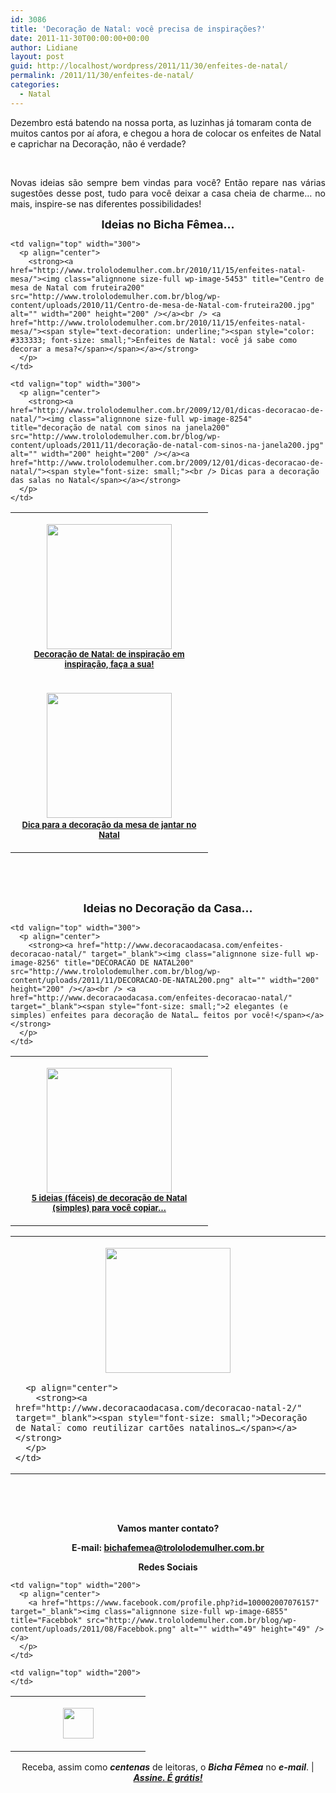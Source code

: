 ```yaml
---
id: 3086
title: 'Decoração de Natal: você precisa de inspirações?'
date: 2011-11-30T00:00:00+00:00
author: Lidiane
layout: post
guid: http://localhost/wordpress/2011/11/30/enfeites-de-natal/
permalink: /2011/11/30/enfeites-de-natal/
categories:
  - Natal
---
```

Dezembro está batendo na nossa porta, as luzinhas já tomaram conta de muitos cantos por aí afora, e chegou a hora de colocar os enfeites de Natal e caprichar na Decoração, não é verdade?

&nbsp;

<p align="justify">
  Novas ideias são sempre bem vindas para você? Então repare nas várias sugestões desse post, tudo para você deixar a casa cheia de charme… no mais, inspire-se nas diferentes possibilidades!
</p>

<!--more-->

<p align="center">
  <strong><span style="font-size: large;">Ideias no Bicha Fêmea…</span></strong>
</p>

<table width="600" border="0" cellspacing="0" cellpadding="2">
  <tr>
    <td valign="top" width="300">
      <p align="center">
        <a href="http://www.trololodemulher.com.br/2010/11/19/decoracao-natal-em-isopor/"><img class="alignnone size-full wp-image-5481" title="papai noel na árvore de natal200" src="http://www.trololodemulher.com.br/blog/wp-content/uploads/2010/11/papai-noel-na-arvore-de-natal200.jpg" alt="" width="200" height="200" /></a><br /> <strong><a href="http://www.trololodemulher.com.br/2010/11/19/decoracao-natal-em-isopor/"><span style="font-size: small;">Decoração de Natal: de inspiração em inspiração, faça a sua!</span></a></strong>
      </p>
    </td>
    
    <td valign="top" width="300">
      <p align="center">
        <strong><a href="http://www.trololodemulher.com.br/2010/11/15/enfeites-natal-mesa/"><img class="alignnone size-full wp-image-5453" title="Centro de mesa de Natal com fruteira200" src="http://www.trololodemulher.com.br/blog/wp-content/uploads/2010/11/Centro-de-mesa-de-Natal-com-fruteira200.jpg" alt="" width="200" height="200" /></a><br /> <a href="http://www.trololodemulher.com.br/2010/11/15/enfeites-natal-mesa/"><span style="text-decoration: underline;"><span style="color: #333333; font-size: small;">Enfeites de Natal: você já sabe como decorar a mesa?</span></span></a></strong>
      </p>
    </td>
  </tr>
  
  <tr>
    <td valign="top" width="300">
      <p align="center">
        <strong><a href="http://www.trololodemulher.com.br/2009/12/10/decoracao-da-mesa-de-natal/"><img class="alignnone size-full wp-image-5594" title="Mesa de Natal200" src="http://www.trololodemulher.com.br/blog/wp-content/uploads/2010/12/Mesa-de-Natal200.jpg" alt="" width="200" height="200" /></a> <a href="http://www.trololodemulher.com.br/2009/12/10/decoracao-da-mesa-de-natal/"><span style="font-size: small;"><br /> Dica para a decoração da mesa de jantar no Natal</span></a></strong>
      </p>
    </td>
    
    <td valign="top" width="300">
      <p align="center">
        <strong><a href="http://www.trololodemulher.com.br/2009/12/01/dicas-decoracao-de-natal/"><img class="alignnone size-full wp-image-8254" title="decoração de natal com sinos na janela200" src="http://www.trololodemulher.com.br/blog/wp-content/uploads/2011/11/decoração-de-natal-com-sinos-na-janela200.jpg" alt="" width="200" height="200" /></a><a href="http://www.trololodemulher.com.br/2009/12/01/dicas-decoracao-de-natal/"><span style="font-size: small;"><br /> Dicas para a decoração das salas no Natal</span></a></strong>
      </p>
    </td>
  </tr>
</table>

&nbsp;

&nbsp;

<p align="center">
  <strong><span style="font-size: large;">Ideias no Decoração da Casa…</span></strong>
</p>

<table width="600" border="0" cellspacing="0" cellpadding="2">
  <tr>
    <td valign="top" width="300">
      <p align="center">
        <strong><a href="http://www.decoracaodacasa.com/decoracao-de-natal-2/" target="_blank"><img class="alignnone size-full wp-image-8255" title="DECORACAO DE NATAL200" src="http://www.trololodemulher.com.br/blog/wp-content/uploads/2011/11/DECORACAO-DE-NATAL200.jpg" alt="" width="200" height="200" /></a><br /> <a href="http://www.decoracaodacasa.com/decoracao-de-natal-2/" target="_blank"><span style="font-size: small;">5 ideias (fáceis) de decoração de Natal (simples) para você copiar…</span></a></strong>
      </p>
    </td>
    
    <td valign="top" width="300">
      <p align="center">
        <strong><a href="http://www.decoracaodacasa.com/enfeites-decoracao-natal/" target="_blank"><img class="alignnone size-full wp-image-8256" title="DECORACAO DE NATAL200" src="http://www.trololodemulher.com.br/blog/wp-content/uploads/2011/11/DECORACAO-DE-NATAL200.png" alt="" width="200" height="200" /></a><br /> <a href="http://www.decoracaodacasa.com/enfeites-decoracao-natal/" target="_blank"><span style="font-size: small;">2 elegantes (e simples) enfeites para decoração de Natal… feitos por você!</span></a></strong>
      </p>
    </td>
  </tr>
</table>

<table width="600" border="0" cellspacing="0" cellpadding="2">
  <tr>
    <td valign="top" width="600">
      <p align="center">
        <strong><a href="http://www.decoracaodacasa.com/decoracao-natal-2/" target="_blank"><img class="alignnone size-full wp-image-8257" title="Decoração Natal [4]200" src="http://www.trololodemulher.com.br/blog/wp-content/uploads/2011/11/Decoração-Natal-4200.jpg" alt="" width="200" height="200" /></a></strong>
      </p>
      
      <p align="center">
        <strong><a href="http://www.decoracaodacasa.com/decoracao-natal-2/" target="_blank"><span style="font-size: small;">Decoração de Natal: como reutilizar cartões natalinos…</span></a></strong>
      </p>
    </td>
  </tr>
</table>

&nbsp;

&nbsp;

<p align="center">
  <strong>Vamos manter contato?</strong>
</p>

<p align="center">
  <strong>E-mail: <a href="mailto:bichafemea@trololodemulher.com.br">bichafemea@trololodemulher.com.br</a></strong>
</p>

<p align="center">
  <strong>Redes Sociais</strong>
</p>

<table width="600" border="0" cellspacing="0" cellpadding="2">
  <tr>
    <td valign="top" width="200">
      <p align="center">
        <a href="http://twitter.com/#%21/bichafemea" target="_blank"><img class="alignnone size-full wp-image-6857" title="Twitter" src="http://www.trololodemulher.com.br/blog/wp-content/uploads/2011/08/Twitter.png" alt="" width="49" height="49" /></a>
      </p>
    </td>
    
    <td valign="top" width="200">
      <p align="center">
        <a href="https://www.facebook.com/profile.php?id=100002007076157" target="_blank"><img class="alignnone size-full wp-image-6855" title="Facebbok" src="http://www.trololodemulher.com.br/blog/wp-content/uploads/2011/08/Facebbok.png" alt="" width="49" height="49" /></a>
      </p>
    </td>
    
    <td valign="top" width="200">
    </td>
  </tr>
</table>

<p align="center">
  Receba, assim como <strong><em>centenas</em></strong> de leitoras, o <strong><em>Bicha Fêmea</em></strong> no <strong><em>e-mail</em></strong>. | <strong><em><a href="http://feedburner.google.com/fb/a/mailverify?uri=blogbichafemea&loc=pt_BR">Assine. É grátis!</a></em></strong>
</p>